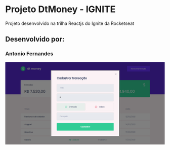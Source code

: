 # Projeto DtMoney - IGNITE

Projeto desenvolvido na trilha Reactjs do Ignite da Rocketseat

## Desenvolvido por:

### Antonio Fernandes

![](/src/assets/dtmoney.png)
